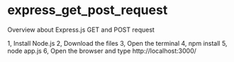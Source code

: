 express_get_post_request
========================

Overview about Express.js GET and POST request


1, Install Node.js 2, Download the files 3, Open the terminal 4, npm install 5, node app.js 6, Open the browser and type http://localhost:3000/
